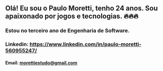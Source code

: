 ## Olá! Eu sou o Paulo Moretti, tenho 24 anos. Sou apaixonado por jogos e tecnologias.  🔥🔥🔥
### Estou no terceiro ano de Engenharia de Software.

### Linkedin: https://www.linkedin.com/in/paulo-moretti-560955247/
#### Email: morettiestudo@gmail.com


